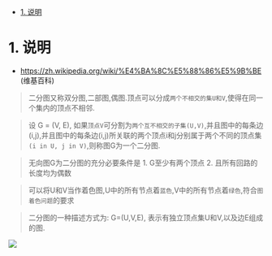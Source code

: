 <!-- TOC -->

- [1. 说明](#1-说明)

<!-- /TOC -->


<a id="markdown-1-说明" name="1-说明"></a>
# 1. 说明

* https://zh.wikipedia.org/wiki/%E4%BA%8C%E5%88%86%E5%9B%BE (维基百科)

> 二分图又称双分图,二部图,偶图.顶点可以分成`两个不相交的集U和V`,使得在同一个集内的顶点不相邻.


> 设 G = (V, E), 如果`顶点V`可分割为`两个互不相交的子集(U,V)`,并且图中的每条边(i,j),并且图中的每条边(i,j)所关联的两个顶点i和j分别属于两个不同的顶点集`(i in U, j in V)`,则称图G为一个二分图.

> 无向图G为二分图的充分必要条件是 1. G至少有两个顶点 2. 且所有回路的长度均为偶数

> 可以将U和V当作着色图,U中的所有节点着`蓝色`,V中的所有节点着`绿色`,符合`图着色问题`的要求

> 二分图的一种描述方式为: G=(U,V,E), 表示有独立顶点集U和V,以及边E组成的图. 

![](https://upload.wikimedia.org/wikipedia/commons/thumb/e/e8/Simple-bipartite-graph.svg/200px-Simple-bipartite-graph.svg.png)

